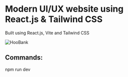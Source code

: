 # Modern UI/UX website using React.js & Tailwind CSS

Built using React.js, Vite and Tailwind CSS

![HooBank](https://i.ibb.co/BK1Hn0x/Screenshot-2022-08-08-at-4-05-48-PM.png)

## Commands:

npm run dev
